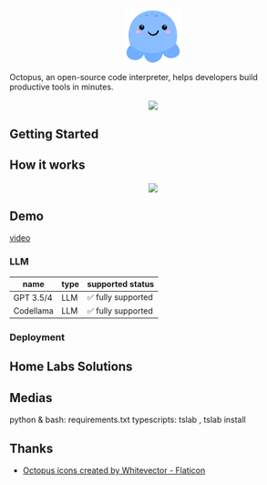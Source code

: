 <p align="center">
<img width="100px" src="./images/octopus_logo.png" align="center"/>

Octopus, an open-source code interpreter, helps developers build productive tools in minutes.
<p align="center">
<img width="800px" src="https://github.com/dbpunk-labs/octopus/assets/8623385/709f84f6-3b7f-49cf-b83f-e26d2d802015" align="center"/>





## Getting Started

## How it works
<p align="center">
<img width="800px" src="https://github.com/dbpunk-labs/octopus/assets/8623385/3a3e158c-5af2-46e9-8da8-5e07b69f3433" align="center"/>

## Demo
[video](https://github.com/dbpunk-labs/octopus/assets/8623385/1b7a47e5-8ac9-4d42-9eb2-848b47b8db84)

### LLM

|name|type|supported status|
|----|----|----------------|
|GPT 3.5/4 | LLM | ✅ fully supported|
|Codellama | LLM | ✅ fully supported|

### Deployment

## Home Labs Solutions

## Medias
python & bash: requirements.txt
typescripts: tslab , tslab install

## Thanks

* [Octopus icons created by Whitevector - Flaticon](https://www.flaticon.com/free-icons/octopus)
